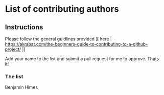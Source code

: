 # List of contributing authors

## Instructions
Please follow the general guidlines provided [[ here | https://akrabat.com/the-beginners-guide-to-contributing-to-a-github-project/ ]]

Add your name to the list and submit a pull request for me to approve. Thats it!

### The list
Benjamin Himes
